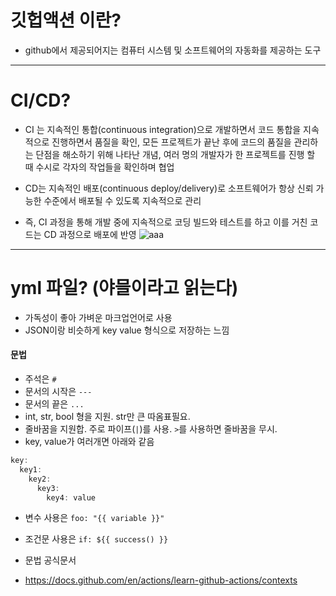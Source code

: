 # 깃헙액션 이란?

- github에서 제공되어지는 컴퓨터 시스템 및 소프트웨어의 자동화를 제공하는 도구
---------------------

# CI/CD?
- CI 는 지속적인 통합(continuous integration)으로 개발하면서 코드 통합을 지속적으로 진행하면서 품질을 확인, 모든 프로젝트가 끝난 후에 코드의 품질을 관리하는 단점을 해소하기 위해 나타난 개념, 여러 명의 개발자가 한 프로젝트를 진행 할 때 수시로 각자의 작업들을 확인하며 협업
- CD는 지속적인 배포(continuous deploy/delivery)로 소프트웨어가 항상 신뢰 가능한 수준에서 배포될 수 있도록 지속적으로 관리

- 즉, CI 과정을 통해 개발 중에 지속적으로 코딩 빌드와 테스트를 하고 이를 거친 코드는 CD 과정으로 배포에 반영
![aaa](https://user-images.githubusercontent.com/59503331/211092848-58868e11-36f2-4e8f-a5ce-46dd3b8d825b.png)

- ---------------------

# yml 파일? (야믈이라고 읽는다)
- 가독성이 좋아 가벼운 마크업언어로 사용
- JSON이랑 비슷하게 key value 형식으로 저장하는 느낌


#### 문법
- 주석은 `#`
- 문서의 시작은 `---`
- 문서의 끝은 `...`
- int, str, bool 형을 지원. str만 큰 따옴표필요.
- 줄바꿈을 지원합. 주로 파이프(`|`)를 사용. `>`를 사용하면 줄바꿈을 무시.
- key, value가 여러개면 아래와 같음
```js
key: 
  key1:
    key2:
      key3:
        key4: value
  ```
- 변수 사용은 ```foo: "{{ variable }}"```
- 조건문 사용은 ```if: ${{ success() }}```


- 문법 공식문서
- https://docs.github.com/en/actions/learn-github-actions/contexts
